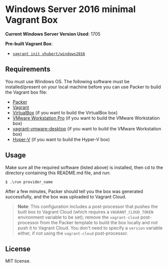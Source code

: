# Windows Server 2016 minimal Vagrant Box

**Current Windows Server Version Used**: 1705

**Pre-built Vagrant Box**:

  - [`vagrant init vhubert/windows2016`](https://app.vagrantup.com/vhubert/boxes/centos6)

## Requirements

You must use Windows OS.
The following software must be installed/present on your local machine before you can use Packer to build the Vagrant box file:

  - [Packer](http://www.packer.io/)
  - [Vagrant](http://vagrantup.com/)
  - [VirtualBox](https://www.virtualbox.org/) (if you want to build the VirtualBox box)
  - [VMware Workstation Pro](https://www.vmware.com/products/workstation-pro.html) (if you want to build the VMware Workstation box)
  - [vagrant-vmware-desktop](https://www.vagrantup.com/vmware/index.html) (if you want to build the VMware Workstation box)
  - [Hyper-V](https://www.virtualbox.org/) (if you want to build the Hyper-V box)

## Usage

Make sure all the required software (listed above) is installed, then cd to the directory containing this README.md file, and run:

    $ .\run provider_name

After a few minutes, Packer should tell you the box was generated successfully, and the box was uploaded to Vagrant Cloud.

> **Note**: This configuration includes a post-processor that pushes the built box to Vagrant Cloud (which requires a `VAGRANT_CLOUD_TOKEN` environment variable to be set); remove the `vagrant-cloud` post-processor from the Packer template to build the box locally and not push it to Vagrant Cloud. You don't need to specify a `version` variable either, if not using the `vagrant-cloud` post-processor.


## License

MIT license.
